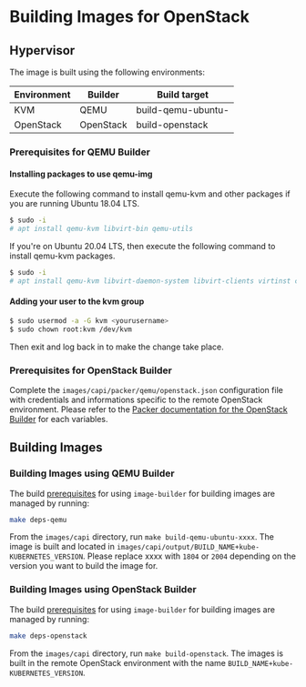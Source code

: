 # Building Images for OpenStack

## Hypervisor

The image is built using the following environments:

| Environment | Builder   | Build target       |
|-------------|-----------|--------------------|
| KVM         | QEMU      | build-qemu-ubuntu- |
| OpenStack   | OpenStack | build-openstack    |

### Prerequisites for QEMU Builder

#### Installing packages to use qemu-img

Execute the following command to install qemu-kvm and other packages if you are running Ubuntu 18.04 LTS.

```bash
$ sudo -i
# apt install qemu-kvm libvirt-bin qemu-utils
```

If you're on Ubuntu 20.04 LTS, then execute the following command to install qemu-kvm packages.

```bash
$ sudo -i
# apt install qemu-kvm libvirt-daemon-system libvirt-clients virtinst cpu-checker libguestfs-tools libosinfo-bin
```

#### Adding your user to the kvm group

```bash
$ sudo usermod -a -G kvm <yourusername>
$ sudo chown root:kvm /dev/kvm
```

Then exit and log back in to make the change take place.

### Prerequisites for OpenStack Builder

Complete the `images/capi/packer/qemu/openstack.json` configuration file with credentials and informations specific to the remote OpenStack environment.
Please refer to the [Packer documentation for the OpenStack Builder](https://www.packer.io/docs/builders/openstack) for each variables.

## Building Images

### Building Images using QEMU Builder

The build [prerequisites](../capi.md#prerequisites) for using `image-builder` for building images are managed by running:

```bash
make deps-qemu
```

From the `images/capi` directory, run `make build-qemu-ubuntu-xxxx`. The image is built and located in `images/capi/output/BUILD_NAME+kube-KUBERNETES_VERSION`. Please replace xxxx with `1804` or `2004` depending on the version you want to build the image for.

### Building Images using OpenStack Builder

The build [prerequisites](../capi.md#prerequisites) for using `image-builder` for building images are managed by running:

```bash
make deps-openstack
```

From the `images/capi` directory, run `make build-openstack`. The images is built in the remote OpenStack environment with the name `BUILD_NAME+kube-KUBERNETES_VERSION`.
